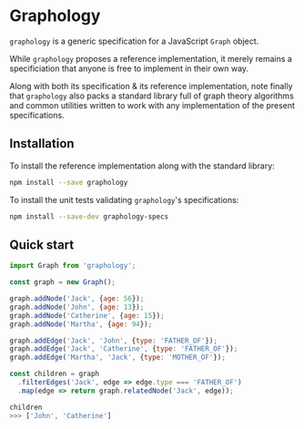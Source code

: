 # Graphology

`graphology` is a generic specification for a JavaScript `Graph` object.

While `graphology` proposes a reference implementation, it merely remains a specificiation that anyone is free to implement in their own way.

Along with both its specification & its reference implementation, note finally that `graphology` also packs a standard library full of graph theory algorithms and common utilities written to work with any implementation of the present specifications.

## Installation

To install the reference implementation along with the standard library:

```bash
npm install --save graphology
```

To install the unit tests validating `graphology`'s specifications:

```bash
npm install --save-dev graphology-specs
```

## Quick start

```js
import Graph from 'graphology';

const graph = new Graph();

graph.addNode('Jack', {age: 56});
graph.addNode('John', {age: 13});
graph.addNode('Catherine', {age: 15});
graph.addNode('Martha', {age: 94});

graph.addEdge('Jack', 'John', {type: 'FATHER_OF'});
graph.addEdge('Jack', 'Catherine', {type: 'FATHER_OF'});
graph.addEdge('Martha', 'Jack', {type: 'MOTHER_OF'});

const children = graph
  .filterEdges('Jack', edge => edge.type === 'FATHER_OF')
  .map(edge => return graph.relatedNode('Jack', edge));

children
>>> ['John', 'Catherine']
```
